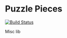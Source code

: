 Puzzle Pieces 
=============

[![Build Status](https://travis-ci.org/puzzle-org/pieces.svg?branch=master)](https://travis-ci.org/puzzle-org/pieces) 

Misc lib
